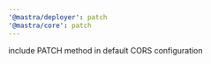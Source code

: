 ```yaml
---
'@mastra/deployer': patch
'@mastra/core': patch
---
```


include PATCH method in default CORS configuration
